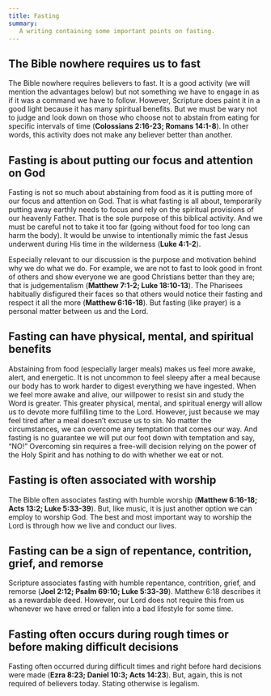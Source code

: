 ```yaml
---
title: Fasting 
summary: 
   A writing containing some important points on fasting. 
---
```


## **The Bible nowhere requires us to fast** 

The Bible nowhere requires believers to fast. It is a good activity (we will mention the advantages below) but not something we have to engage in as if it was a command we have to follow. However, Scripture does paint it in a good light because it has many spiritual benefits. But we must be wary not to judge and look down on those who choose not to abstain from eating for specific intervals of time (**Colossians 2:16-23; Romans 14:1-8**). In other words, this activity does not make any believer better than another. 

## **Fasting is about putting our focus and attention on God**

Fasting is not so much about abstaining from food as it is putting more of our focus and attention on God. That is what fasting is all about, temporarily putting away earthly needs to focus and rely on the spiritual provisions of our heavenly Father. That is the sole purpose of this biblical activity. And we must be careful not to take it too far (going without food for too long can harm the body). It would be unwise to intentionally mimic the fast Jesus underwent during His time in the wilderness (**Luke 4:1-2**). 

Especially relevant to our discussion is the purpose and motivation behind why we do what we do. For example, we are not to fast to look good in front of others and show everyone we are good Christians better than they are; that is judgementalism (**Matthew 7:1-2; Luke 18:10-13**). The Pharisees habitually disfigured their faces so that others would notice their fasting and respect it all the more (**Matthew 6:16-18**). But fasting (like prayer) is a personal matter between us and the Lord. 

## **Fasting can have physical, mental, and spiritual benefits** 

Abstaining from food (especially larger meals) makes us feel more awake, alert, and energetic. It is not uncommon to feel sleepy after a meal because our body has to work harder to digest everything we have ingested. When we feel more awake and alive, our willpower to resist sin and study the Word is greater. This greater physical, mental, and spiritual energy will allow us to devote more fulfilling time to the Lord. However, just because we may feel tired after a meal doesn’t excuse us to sin. No matter the circumstances, we can overcome any temptation that comes our way. And fasting is no guarantee we will put our foot down with temptation and say, “NO!” Overcoming sin requires a free-will decision relying on the power of the Holy Spirit and has nothing to do with whether we eat or not. 

## **Fasting is often associated with worship**  

The Bible often associates fasting with humble worship (**Matthew 6:16-18; Acts 13:2; Luke 5:33-39**). But, like music, it is just another option we can employ to worship God. The best and most important way to worship the Lord is through how we live and conduct our lives. 

## **Fasting can be a sign of repentance, contrition, grief, and remorse**

Scripture associates fasting with humble repentance, contrition, grief, and remorse (**Joel 2:12; Psalm 69:10; Luke 5:33-39**). Matthew 6:18 describes it as a rewardable deed.  However, our Lord does not require this from us whenever we have erred or fallen into a bad lifestyle for some time.       

## **Fasting often occurs during rough times or before making difficult decisions**  

Fasting often occurred during difficult times and right before hard decisions were made (**Ezra 8:23; Daniel 10:3; Acts 14:23**). But, again, this is not required of believers today. Stating otherwise is legalism. 
